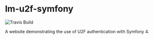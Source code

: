# lm-u2f-symfony

![Travis Build](https://travis-ci.com/matthewslouismarie/lm-u2f-symfony.svg?token=ZVBwfXqKFH8rFj3NGf55&branch=master)

A website demonstrating the use of U2F authentication with Symfony 4.